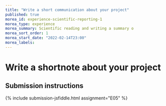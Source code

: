 ```yaml
---
title: "Write a short communication about your project"
published: true
morea_id: experience-scientific-reporting-1
morea_type: experience
morea_summary: Scientific reading and writing a summary o
morea_sort_order: 1
morea_start_date: "2022-02-14T23:00"
morea_labels:
---
```


# Write a shortnote about your project

## Submission instructions

{% include submission-jsfiddle.html assignment="E05" %}

